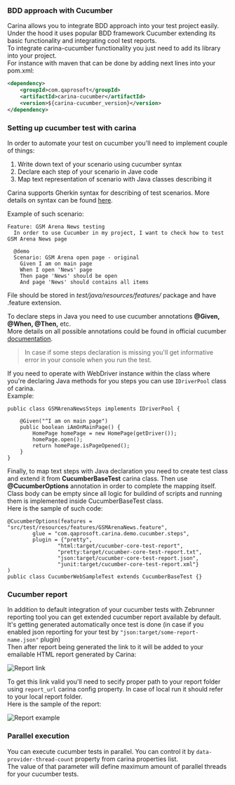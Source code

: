 ### BDD approach with Cucumber

Carina allows you to integrate BDD approach into your test project easily.   
Under the hood it uses popular BDD framework Cucumber extending its basic functionality and integrating cool test reports.   
To integrate carina-cucumber functionality you just need to add its library into your project.   
For instance with maven that can be done by adding next lines into your pom.xml:
```xml
<dependency>
    <groupId>com.qaprosoft</groupId>
    <artifactId>carina-cucumber</artifactId>
    <version>${carina-cucumber_version}</version>
</dependency>
```

### Setting up cucumber test with carina

In order to automate your test on cucumber you'll need to implement couple of things:

1. Write down text of your scenario using cucumber syntax
2. Declare each step of your scenario in Jave сode
3. Map text representation of scenario with Java classes describing it

Carina supports Gherkin syntax for describing of test scenarios. More details on syntax can be found [here](https://cucumber.io/docs/gherkin/reference/).

Example of such scenario:
```
Feature: GSM Arena News testing
  In order to use Cucumber in my project, I want to check how to test GSM Arena News page

  @demo
  Scenario: GSM Arena open page - original
    Given I am on main page
    When I open 'News' page
    Then page 'News' should be open
    And page 'News' should contains all items
```
File should be stored in _test/java/resources/features/_ package and have .feature extension.

To declare steps in Java you need to use cucumber annotations **@Given, @When, @Then,** etc.   
More details on all possible annotations could be found in official cucumber [documentation](https://cucumber.io/docs/cucumber/).   
>In case if some steps declaration is missing you'll get informative error in your console when you run the test.   

If you need to operate with WebDriver instance within the class where you're declaring Java methods for you steps you can use `IDriverPool` class of carina.   
Example:
```
public class GSMArenaNewsSteps implements IDriverPool {
    
    @Given("^I am on main page")
    public boolean iAmOnMainPage() {
        HomePage homePage = new HomePage(getDriver());
        homePage.open();
        return homePage.isPageOpened();
    }
}
```

Finally, to map text steps with Java declaration you need to create test class and extend it from **CucumberBaseTest** carina class.
Then use **@CucumberOptions** annotation in order to complete the mapping itself.
Class body can be empty since all logic for buildind of scripts and running them is implemented inside CucumberBaseTest class.   
Here is the sample of such code:
```
@CucumberOptions(features = "src/test/resources/features/GSMArenaNews.feature", 
        glue = "com.qaprosoft.carina.demo.cucumber.steps",
        plugin = {"pretty",
                "html:target/cucumber-core-test-report",
                "pretty:target/cucumber-core-test-report.txt",
                "json:target/cucumber-core-test-report.json",
                "junit:target/cucumber-core-test-report.xml"}
)
public class CucumberWebSampleTest extends CucumberBaseTest {}
```

### Cucumber report

In addition to default integration of your cucumber tests with Zebrunner reporting tool you can get extended cucumber report available by default.
It's getting generated automatically once test is done (in case if you enabled json reporting for your test by `"json:target/some-report-name.json"` plugin)   
Then after report being generated the link to it will be added to your emailable HTML report generated by Carina:
   
![Report link](../img/cucumber/ReportLink.png)   

To get this link valid you'll need to secify proper path to your report folder using `report_url` carina  config property. In case of local run it should refer to your local report folder.   
Here is the sample of the report:

![Report example](../img/cucumber/ReportExample.png)

### Parallel execution

You can execute cucumber tests in parallel. You can control it by `data-provider-thread-count` property from carina properties list.   
The value of that parameter will define maximum amount of parallel threads for your cucumber tests.
